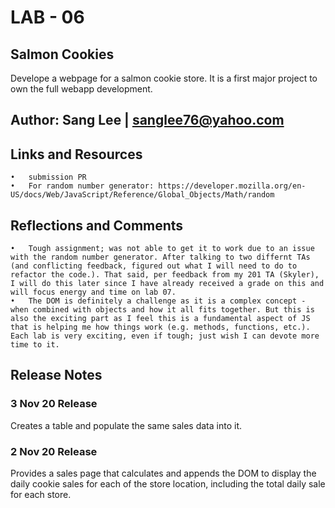 # LAB - 06

## Salmon Cookies
Develope a webpage for a salmon cookie store. It is a first major project to own the full webapp development.

## Author: Sang Lee | sanglee76@yahoo.com

## Links and Resources
	•	submission PR
	•	For random number generator: https://developer.mozilla.org/en-US/docs/Web/JavaScript/Reference/Global_Objects/Math/random

## Reflections and Comments
	•	Tough assignment; was not able to get it to work due to an issue with the random number generator. After talking to two differnt TAs (and conflicting feedback, figured out what I will need to do to refactor the code.). That said, per feedback from my 201 TA (Skyler), I will do this later since I have already received a grade on this and will focus energy and time on lab 07.
	•	The DOM is definitely a challenge as it is a complex concept - when combined with objects and how it all fits together. But this is also the exciting part as I feel this is a fundamental aspect of JS that is helping me how things work (e.g. methods, functions, etc.).  Each lab is very exciting, even if tough; just wish I can devote more time to it.

## Release Notes

### 3 Nov 20 Release
Creates a table and populate the same sales data into it.
### 2 Nov 20 Release
Provides a sales page that calculates and appends the DOM to display the daily cookie sales for each of the store location, including the total daily sale for each store.
